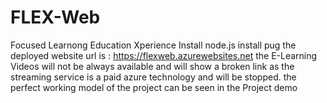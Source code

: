 # FLEX-Web
Focused Learnong Education Xperience
Install node.js
install pug
the deployed website url is : https://flexweb.azurewebsites.net
the E-Learning Videos will not be always available and will show a broken link as the streaming service is a paid azure technology and will be stopped.
the perfect working model of the project can be seen in the Project demo
